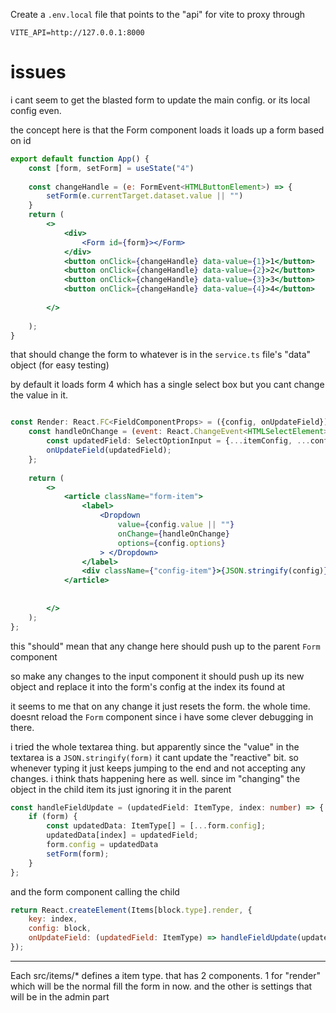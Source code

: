 Create a `.env.local` file that points to the "api" for vite to proxy through

```text
VITE_API=http://127.0.0.1:8000
```

# issues

i cant seem to get the blasted form to update the main config. or its local config even. 

the concept here is that the Form component loads it loads up a form based on id

```jsx
export default function App() {
    const [form, setForm] = useState("4")
    
    const changeHandle = (e: FormEvent<HTMLButtonElement>) => {
        setForm(e.currentTarget.dataset.value || "")
    }
    return (
        <>
            <div>
                <Form id={form}></Form>
            </div>
            <button onClick={changeHandle} data-value={1}>1</button>
            <button onClick={changeHandle} data-value={2}>2</button>
            <button onClick={changeHandle} data-value={3}>3</button>
            <button onClick={changeHandle} data-value={4}>4</button>
        
        </>
    
    );
}
```

that should change the form to whatever is in the `service.ts` file's "data" object (for easy testing)

by default it loads form 4 which has a single select box but you cant change the value in it.

```jsx 

const Render: React.FC<FieldComponentProps> = ({config, onUpdateField}) => {
    const handleOnChange = (event: React.ChangeEvent<HTMLSelectElement>) => {
        const updatedField: SelectOptionInput = {...itemConfig, ...config, value: event.target.value};
        onUpdateField(updatedField);
    };
    
    return (
        <>
            <article className="form-item">
                <label>
                    <Dropdown
                        value={config.value || ""}
                        onChange={handleOnChange}
                        options={config.options}
                    > </Dropdown>
                </label>
                <div className={"config-item"}>{JSON.stringify(config)}</div>
            </article>
        
        
        </>
    );
};
```

this "should" mean that any change here should push up to the parent `Form` component

so make any changes to the input component it should push up its new object and replace it into the form's config at the index its found at

it seems to me that on any change it just resets the form. the whole time. doesnt reload the `Form` component since i have some clever debugging in there.

i tried the whole textarea thing. but apparently since the "value" in the textarea is a `JSON.stringify(form)` it cant update the "reactive" bit. so whenever typing it just keeps jumping to the end and not accepting any changes. i think thats happening here as well. since im "changing" the object in the child item its just ignoring it in the parent

```typescript
const handleFieldUpdate = (updatedField: ItemType, index: number) => {
    if (form) {
        const updatedData: ItemType[] = [...form.config];
        updatedData[index] = updatedField;
        form.config = updatedData
        setForm(form);
    }
};
```

and the form component calling the child

```jsx 
return React.createElement(Items[block.type].render, {
    key: index,
    config: block,
    onUpdateField: (updatedField: ItemType) => handleFieldUpdate(updatedField, index)
});
```

----

Each src/items/* defines a item type. that has 2 components. 1 for "render" which will be the normal fill the form in now. and the other is settings that will be in the admin part